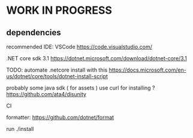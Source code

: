 # WORK IN PROGRESS

## dependencies

recommended IDE: VSCode https://code.visualstudio.com/

.NET core sdk 3.1
https://dotnet.microsoft.com/download/dotnet-core/3.1

TODO: automate .netcore install with this https://docs.microsoft.com/en-us/dotnet/core/tools/dotnet-install-script

probably some java sdk ( for assets ) use curl for installing ?
https://github.com/ata4/disunity

CI

formatter: https://github.com/dotnet/format

run ./install